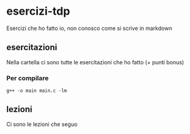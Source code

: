 # esercizi-tdp
Esercizi che ho fatto io, non conosco come si scrive in markdown

## esercitazioni 
Nella cartella ci sono tutte le esercitazioni che ho fatto (+ punti bonus)

### Per compilare

```
g++ -o main main.c -lm
```


## lezioni
Ci sono le lezioni che seguo

